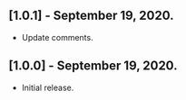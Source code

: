 ## [1.0.1] - September 19, 2020.

* Update comments.

## [1.0.0] - September 19, 2020.

* Initial release.